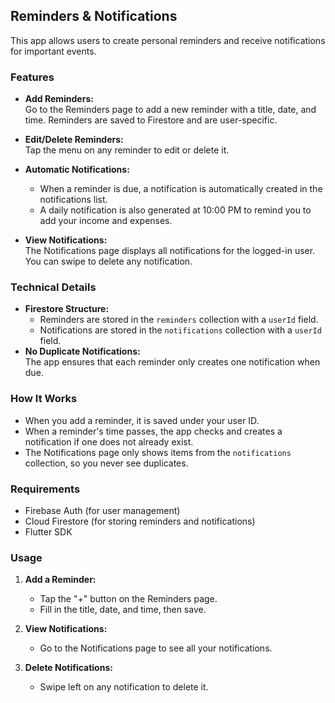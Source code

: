## Reminders & Notifications

This app allows users to create personal reminders and receive notifications for important events.

### Features

- **Add Reminders:**  
  Go to the Reminders page to add a new reminder with a title, date, and time. Reminders are saved to Firestore and are user-specific.

- **Edit/Delete Reminders:**  
  Tap the menu on any reminder to edit or delete it.

- **Automatic Notifications:**  
  - When a reminder is due, a notification is automatically created in the notifications list.
  - A daily notification is also generated at 10:00 PM to remind you to add your income and expenses.

- **View Notifications:**  
  The Notifications page displays all notifications for the logged-in user.  
  You can swipe to delete any notification.

### Technical Details

- **Firestore Structure:**
  - Reminders are stored in the `reminders` collection with a `userId` field.
  - Notifications are stored in the `notifications` collection with a `userId` field.
- **No Duplicate Notifications:**  
  The app ensures that each reminder only creates one notification when due.

### How It Works

- When you add a reminder, it is saved under your user ID.
- When a reminder's time passes, the app checks and creates a notification if one does not already exist.
- The Notifications page only shows items from the `notifications` collection, so you never see duplicates.

### Requirements

- Firebase Auth (for user management)
- Cloud Firestore (for storing reminders and notifications)
- Flutter SDK

### Usage

1. **Add a Reminder:**  
   - Tap the "+" button on the Reminders page.
   - Fill in the title, date, and time, then save.

2. **View Notifications:**  
   - Go to the Notifications page to see all your notifications.

3. **Delete Notifications:**  
   - Swipe left on any notification to delete it.
